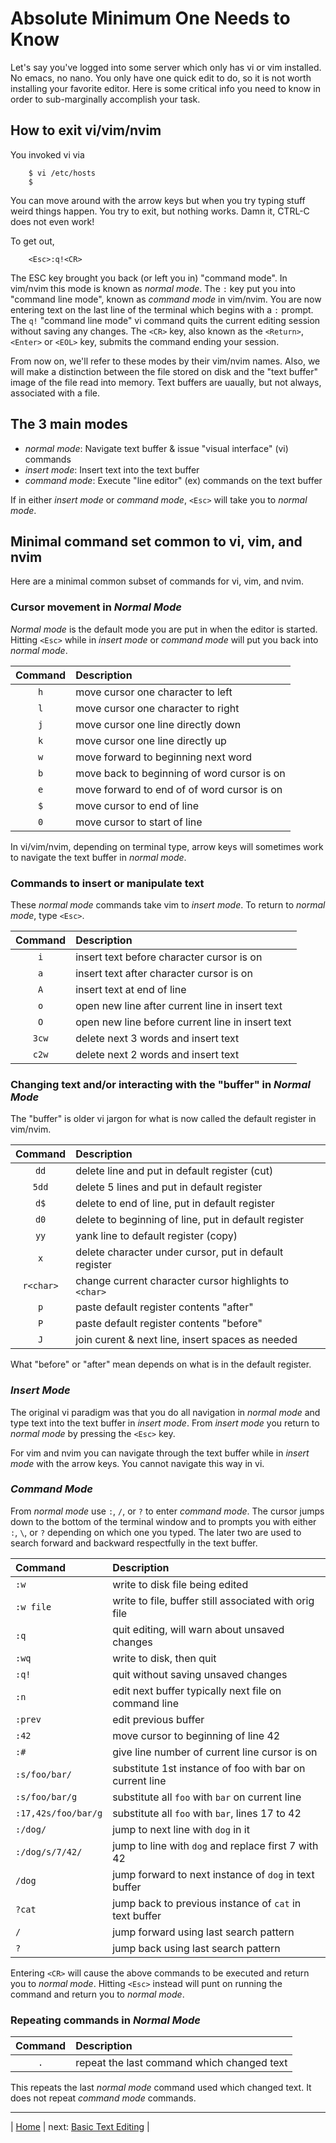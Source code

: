 # Absolute Minimum One Needs to Know

Let's say you've logged into some server which only has vi or vim
installed.  No emacs, no nano.  You only have one quick edit to do, so
it is not worth installing your favorite editor.  Here is some critical
info you need to know in order to sub-marginally accomplish your task.

## How to exit vi/vim/nvim

You invoked vi via

```fish
    $ vi /etc/hosts
    $
```

You can move around with the arrow keys but when you try typing stuff
weird things happen.  You try to exit, but nothing works.  Damn it,
CTRL-C does not even work!

To get out,

```vim
    <Esc>:q!<CR>
```

The ESC key brought you back (or left you in) "command mode".  In
vim/nvim this mode is known as *normal mode*.  The `:` key put you into
"command line mode", known as *command mode* in vim/nvim.  You are now
entering text on the last line of the terminal which begins with a `:`
prompt.  The `q!` "command line mode" vi command quits the current
editing session without saving any changes.  The `<CR>` key, also known
as the `<Return>`, `<Enter>` or `<EOL>` key, submits the command ending
your session.

From now on, we'll refer to these modes by their vim/nvim names.  Also,
we will make a distinction between the file stored on disk and the "text
buffer" image of the file read into memory.  Text buffers are uaually,
but not always, associated with a file.

## The 3 main modes

* *normal mode*: Navigate text buffer & issue "visual interface" (vi) commands
* *insert mode*: Insert text into the text buffer
* *command mode*: Execute "line editor" (ex) commands on the text buffer

If in either *insert mode* or *command mode*, `<Esc>` will take you to
*normal mode*.

## Minimal command set common to vi, vim, and nvim

Here are a minimal common subset of commands for vi, vim, and nvim.

### Cursor movement in *Normal Mode*

*Normal mode* is the default mode you are put in when the editor is
started.  Hitting `<Esc>` while in *insert mode* or *command mode* will
put you back into *normal mode*.

| Command  | Description                                 |
|:--------:|:------------------------------------------- |
| `h`      | move cursor one character to left           |
| `l`      | move cursor one character to right          |
| `j`      | move cursor one line directly down          |
| `k`      | move cursor one line directly up            |
| `w`      | move forward to beginning next word         |
| `b`      | move back to beginning of word cursor is on |
| `e`      | move forward to end of of word cursor is on |
| `$`      | move cursor to end of line                  |
| `0`      | move cursor to start of line                |

In vi/vim/nvim, depending on terminal type, arrow keys will sometimes
work to navigate the text buffer in *normal mode*.

### Commands to insert or manipulate text

These *normal mode* commands take vim to *insert mode*.  To return to
*normal mode*, type `<Esc>`.

| Command | Description                                      |
|:-------:|:------------------------------------------------ |
| `i`     | insert text before character cursor is on        |
| `a`     | insert text after character cursor is on         |
| `A`     | insert text at end of line                       |
| `o`     | open new line after current line in insert text  |
| `O`     | open new line before current line in insert text |
| `3cw`   | delete next 3 words and insert text              |
| `c2w`   | delete next 2 words and insert text              |

### Changing text and/or interacting with the "buffer" in *Normal Mode*

The "buffer" is older vi jargon for what is now called the default
register in vim/nvim.

| Command   | Description                                            |
|:---------:|:------------------------------------------------------ |
| `dd`      | delete line and put in default register (cut)          |
| `5dd`     | delete 5 lines and put in default register             |
| `d$`      | delete to end of line, put in default register         |
| `d0`      | delete to beginning of line, put in default register   |
| `yy`      | yank line to default register (copy)                   |
| `x`       | delete character under cursor, put in default register |
| `r<char>` | change current character cursor highlights to `<char>` |
| `p`       | paste default register contents "after"                |
| `P`       | paste default register contents "before"               |
| `J`       | join curent & next line, insert spaces as needed       |

What "before" or "after" mean depends on what is in the default register.

### *Insert Mode*

The original vi paradigm was that you do all navigation in *normal mode*
and type text into the text buffer in *insert mode*.  From *insert mode*
you return to *normal mode* by pressing the `<Esc>` key.

For vim and nvim you can navigate through the text buffer while in
*insert mode* with the arrow keys.  You cannot navigate this way in vi.

### *Command Mode*

From *normal mode* use  `:`, `/`, or `?` to enter *command mode*.  The
cursor jumps down to the bottom of the terminal window and to prompts
you with either `:`, `\`, or `?` depending on which one you typed.  The
later two are used to search forward and backward respectfully in the
text buffer.

| Command             | Description                                             |
|:------------------- |:------------------------------------------------------- |
| `:w`                | write to disk file being edited                         |
| `:w file`           | write to file, buffer still associated with orig file   |
| `:q`                | quit editing, will warn about unsaved changes           |
| `:wq`               | write to disk, then quit                                |
| `:q!`               | quit without saving unsaved changes                     |
| `:n`                | edit next buffer typically next file on command line    |
| `:prev`             | edit previous buffer                                    |
| `:42`               | move cursor to beginning of line 42                     |
| `:#`                | give line number of current line cursor is on           |
| `:s/foo/bar/`       | substitute 1st instance of foo with bar on current line |
| `:s/foo/bar/g`      | substitute all `foo` with `bar` on current line         |
| `:17,42s/foo/bar/g` | substitute all `foo` with `bar`, lines 17 to 42         |
| `:/dog/`            | jump to next line with `dog` in it                      |
| `:/dog/s/7/42/`     | jump to line with `dog` and replace first 7 with 42     |
| `/dog`              | jump forward to next instance of `dog` in text buffer   |
| `?cat`              | jump back to previous instance of `cat` in text buffer  |
| `/`                 | jump forward using last search pattern                  |
| `?`                 | jump back using last search pattern                     |

Entering `<CR>` will cause the above commands to be executed and return
you to *normal mode*.  Hitting `<Esc>` instead will punt on running the
command and return you to *normal mode*.

### Repeating commands in *Normal Mode*

| Command | Description                                |
|:-------:|:------------------------------------------ |
| `.`     | repeat the last command which changed text |

This repeats the last *normal mode* command used which changed text.  It
does not repeat *command mode* commands.

---

| [Home][0] | next: [Basic Text Editing][2] |

[0]: ../README.md
[2]: 02-BasicTextEditing.md
